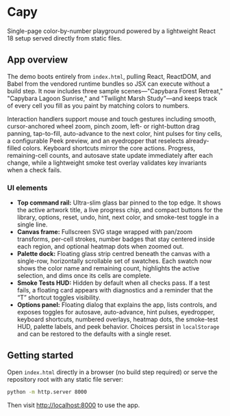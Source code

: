 # Capy

Single-page color-by-number playground powered by a lightweight React 18 setup
served directly from static files.

## App overview

The demo boots entirely from `index.html`, pulling React, ReactDOM, and Babel
from the vendored runtime bundles so JSX can execute without a build step. It
now includes three sample scenes—"Capybara Forest Retreat," "Capybara Lagoon
Sunrise," and "Twilight Marsh Study"—and keeps track of every cell you fill as
you paint by matching colors to numbers.

Interaction handlers support mouse and touch gestures including smooth,
cursor-anchored wheel zoom, pinch zoom, left- or right-button drag panning,
tap-to-fill, auto-advance to the next color, hint pulses for tiny cells, a configurable Peek preview, and
an eyedropper that reselects already-filled colors. Keyboard shortcuts mirror
the core actions. Progress, remaining-cell counts, and autosave state update
immediately after each change, while a lightweight smoke test overlay
validates key invariants when a check fails.

### UI elements

- **Top command rail:** Ultra-slim glass bar pinned to the top edge. It shows
  the active artwork title, a live progress chip, and compact buttons for the
  library, options, reset, undo, hint, next color, and smoke-test toggle in a
  single line.
- **Canvas frame:** Fullscreen SVG stage wrapped with pan/zoom transforms,
  per-cell strokes, number badges that stay centered inside each region, and
  optional heatmap dots when zoomed out.
- **Palette dock:** Floating glass strip centred beneath the canvas with a
  single-row, horizontally scrollable set of swatches. Each swatch now shows
  the color name and remaining count, highlights the active selection, and dims
  once its cells are complete.
- **Smoke Tests HUD:** Hidden by default when all checks pass. If a test fails,
  a floating card appears with diagnostics and a reminder that the “T”
  shortcut toggles visibility.
- **Options panel:** Floating dialog that explains the app, lists controls,
  and exposes toggles for autosave, auto-advance, hint pulses, eyedropper,
  keyboard shortcuts, numbered overlays, heatmap dots, the smoke-test HUD,
  palette labels, and peek behavior. Choices persist in `localStorage` and can be restored to
  the defaults with a single reset.

## Getting started

Open `index.html` directly in a browser (no build step required) or serve the
repository root with any static file server:

```bash
python -m http.server 8000
```

Then visit <http://localhost:8000> to use the app.
